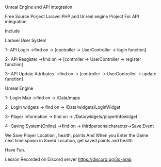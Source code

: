 Unreal Engine and API integration


Free Source Porject Laravel PHP and Unreal engine Project For API integration

Include 

Laravel User System

1- API Login ->find on -> [controller -> UserController -> login function]

2- API Resgister ->find on -> [controller -> UserController -> register function]

3- API Update Attributes ->find on -> [controller -> UserController -> update function]

Unreal Engine

1- Login Map ->find on -> /Data/maps

2- Login widgets -> find on -> /Data/widgets/LoginWidget

3- Player Information -> find on -> /Data/widgets/playerInfowidget

4- Saving System(Online) ->find on -> thirdpersonalcharacter->Save Event


We Save Player Location , health, points And When you Enter the Game next time spawn in Saved Location, get saved points and health


Have Fun.

Lesson Recorded on Discord server https://discord.gg/3d-arab
